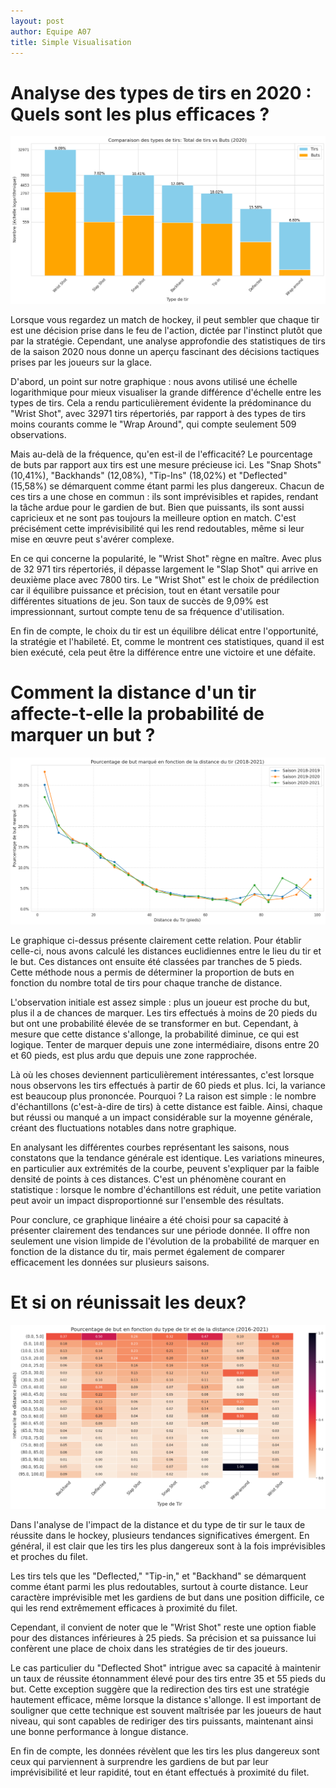 ```yaml
---
layout: post
author: Equipe A07
title: Simple Visualisation
---
```


# Analyse des types de tirs en 2020 : Quels sont les plus efficaces ?

![SCREENSHOT OF Comparaison des types de tirs](image/2023-10-06-simple_visualisation/1697492746824.png)

Lorsque vous regardez un match de hockey, il peut sembler que chaque tir est une décision prise dans le feu de l'action, dictée par l'instinct plutôt que par la stratégie. Cependant, une analyse approfondie des statistiques de tirs de la saison 2020 nous donne un aperçu fascinant des décisions tactiques prises par les joueurs sur la glace.

D'abord, un point sur notre graphique : nous avons utilisé une échelle logarithmique pour mieux visualiser la grande différence d'échelle entre les types de tirs. Cela a rendu particulièrement évidente la prédominance du "Wrist Shot", avec 32971 tirs répertoriés, par rapport à des types de tirs moins courants comme le "Wrap Around", qui compte seulement 509 observations.

Mais au-delà de la fréquence, qu'en est-il de l'efficacité? Le pourcentage de buts par rapport aux tirs est une mesure précieuse ici. Les "Snap Shots" (10,41%), "Backhands" (12,08%), "Tip-Ins" (18,02%) et "Deflected" (15,58%) se démarquent comme étant parmi les plus dangereux. Chacun de ces tirs a une chose en commun : ils sont imprévisibles et rapides, rendant la tâche ardue pour le gardien de but. Bien que puissants, ils sont aussi capricieux et ne sont pas toujours la meilleure option en match. C'est précisément cette imprévisibilité qui les rend redoutables, même si leur mise en œuvre peut s'avérer complexe.

En ce qui concerne la popularité, le "Wrist Shot" règne en maître. Avec plus de 32 971 tirs répertoriés, il dépasse largement le "Slap Shot" qui arrive en deuxième place avec 7800 tirs. Le "Wrist Shot" est le choix de prédilection car il équilibre puissance et précision, tout en étant versatile pour différentes situations de jeu. Son taux de succès de 9,09% est impressionnant, surtout compte tenu de sa fréquence d'utilisation.

En fin de compte, le choix du tir est un équilibre délicat entre l'opportunité, la stratégie et l'habileté. Et, comme le montrent ces statistiques, quand il est bien exécuté, cela peut être la différence entre une victoire et une défaite.

# Comment la distance d'un tir affecte-t-elle la probabilité de marquer un but ? 

![SCREENSHOT OF Comparaison des types de tirs](image/2023-10-06-simple_visualisation/viz_simple_distance_and_success.png)

Le graphique ci-dessus présente clairement cette relation. Pour établir celle-ci, nous avons calculé les distances euclidiennes entre le lieu du tir et le but. Ces distances ont ensuite été classées par tranches de 5 pieds. Cette méthode nous a permis de déterminer la proportion de buts en fonction du nombre total de tirs pour chaque tranche de distance.

L'observation initiale est assez simple : plus un joueur est proche du but, plus il a de chances de marquer. Les tirs effectués à moins de 20 pieds du but ont une probabilité élevée de se transformer en but. Cependant, à mesure que cette distance s'allonge, la probabilité diminue, ce qui est logique. Tenter de marquer depuis une zone intermédiaire, disons entre 20 et 60 pieds, est plus ardu que depuis une zone rapprochée.

Là où les choses deviennent particulièrement intéressantes, c'est lorsque nous observons les tirs effectués à partir de 60 pieds et plus. Ici, la variance est beaucoup plus prononcée. Pourquoi ? La raison est simple : le nombre d'échantillons (c'est-à-dire de tirs) à cette distance est faible. Ainsi, chaque but réussi ou manqué a un impact considérable sur la moyenne générale, créant des fluctuations notables dans notre graphique.

En analysant les différentes courbes représentant les saisons, nous constatons que la tendance générale est identique. Les variations mineures, en particulier aux extrémités de la courbe, peuvent s'expliquer par la faible densité de points à ces distances. C'est un phénomène courant en statistique : lorsque le nombre d'échantillons est réduit, une petite variation peut avoir un impact disproportionné sur l'ensemble des résultats.

Pour conclure, ce graphique linéaire a été choisi pour sa capacité à présenter clairement des tendances sur une période donnée. Il offre non seulement une vision limpide de l'évolution de la probabilité de marquer en fonction de la distance du tir, mais permet également de comparer efficacement les données sur plusieurs saisons.

# Et si on réunissait les deux?

![SCREENSHOT OF Comparaison des types de tirs](image/2023-10-06-simple_visualisation/goal_rate_per_distance_per_shot_type.png)

Dans l'analyse de l'impact de la distance et du type de tir sur le taux de réussite dans le hockey, plusieurs tendances significatives émergent. En général, il est clair que les tirs les plus dangereux sont à la fois imprévisibles et proches du filet.

Les tirs tels que les "Deflected," "Tip-in," et "Backhand" se démarquent comme étant parmi les plus redoutables, surtout à courte distance. Leur caractère imprévisible met les gardiens de but dans une position difficile, ce qui les rend extrêmement efficaces à proximité du filet.

Cependant, il convient de noter que le "Wrist Shot" reste une option fiable pour des distances inférieures à 25 pieds. Sa précision et sa puissance lui confèrent une place de choix dans les stratégies de tir des joueurs.

Le cas particulier du "Deflected Shot" intrigue avec sa capacité à maintenir un taux de réussite étonnamment élevé pour des tirs entre 35 et 55 pieds du but. Cette exception suggère que la redirection des tirs est une stratégie hautement efficace, même lorsque la distance s'allonge. Il est important de souligner que cette technique est souvent maîtrisée par les joueurs de haut niveau, qui sont capables de rediriger des tirs puissants, maintenant ainsi une bonne performance à longue distance.

En fin de compte, les données révèlent que les tirs les plus dangereux sont ceux qui parviennent à surprendre les gardiens de but par leur imprévisibilité et leur rapidité, tout en étant effectués à proximité du filet. 

